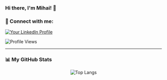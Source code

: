 ### Hi there, I'm Mihai! 👋

### 🤝 Connect with me:

<p align="left">
  <a href="https://linkedin.com/in/YOUR_LINKEDIN_USERNAME" target="_blank">
    <img src="https://img.shields.io/badge/LinkedIn-0077B5?style=for-the-badge&logo=linkedin&logoColor=white" alt="Your LinkedIn Profile"/>
  </a>
</p>

<p align="left">
  <img src="https://komarev.com/ghpvc/?username=Mihai11235&label=Profile%20views&color=0e75b6&style=flat" alt="Profile Views"/>
</p>

---

### 📊 My GitHub Stats

<p align="center">
 <!--- <img align="center" src="https://github-readme-stats.vercel.app/api?username=Mihai11235&show_icons=true&locale=en&theme=dark" alt="Mihai's GitHub Stats" />
  &nbsp;-->
  <img align="center" src="https://github-readme-stats.vercel.app/api/top-langs/?username=Mihai11235&layout=compact&locale=en&theme=dark" alt="Top Langs" />
</p>
<!--- <p align="center">
  <img align="center" src="https://github-readme-streak-stats.herokuapp.com/?user=Mihai11235&theme=dark" alt="GitHub Streak" />
</p>-->
